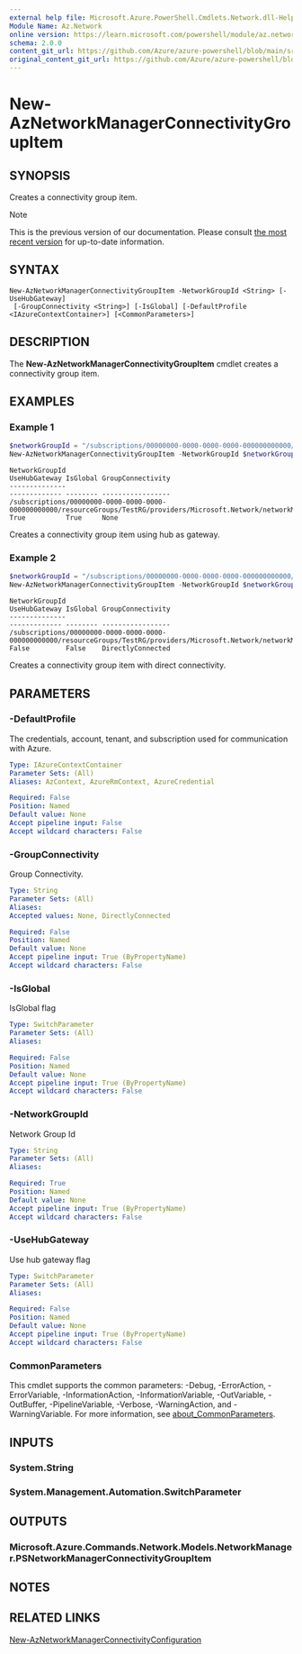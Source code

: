 ```yaml
---
external help file: Microsoft.Azure.PowerShell.Cmdlets.Network.dll-Help.xml
Module Name: Az.Network
online version: https://learn.microsoft.com/powershell/module/az.network/new-aznetworkmanagerconnectivitygroupitem
schema: 2.0.0
content_git_url: https://github.com/Azure/azure-powershell/blob/main/src/Network/Network/help/New-AzNetworkManagerConnectivityGroupItem.md
original_content_git_url: https://github.com/Azure/azure-powershell/blob/main/src/Network/Network/help/New-AzNetworkManagerConnectivityGroupItem.md
---
```


# New-AzNetworkManagerConnectivityGroupItem

## SYNOPSIS
Creates a connectivity group item.

> [!NOTE]
>This is the previous version of our documentation. Please consult [the most recent version](/powershell/module/az.network/new-aznetworkmanagerconnectivitygroupitem) for up-to-date information.

## SYNTAX

```
New-AzNetworkManagerConnectivityGroupItem -NetworkGroupId <String> [-UseHubGateway]
 [-GroupConnectivity <String>] [-IsGlobal] [-DefaultProfile <IAzureContextContainer>] [<CommonParameters>]
```

## DESCRIPTION
The **New-AzNetworkManagerConnectivityGroupItem** cmdlet creates a connectivity group item.

## EXAMPLES

### Example 1
```powershell
$networkGroupId = "/subscriptions/00000000-0000-0000-0000-000000000000/resourceGroups/TestRG/providers/Microsoft.Network/networkManagers/TestNMName/networkGroups/TestGroup"
New-AzNetworkManagerConnectivityGroupItem -NetworkGroupId $networkGroupId -UseHubGateway -GroupConnectivity "None" -IsGlobal
```
```output
NetworkGroupId                                                                                                                                           UseHubGateway IsGlobal GroupConnectivity
--------------                                                                                                                                           ------------- -------- -----------------
/subscriptions/00000000-0000-0000-0000-000000000000/resourceGroups/TestRG/providers/Microsoft.Network/networkManagers/TestNMName/networkGroups/TestGroup True          True     None
```
Creates a connectivity group item using hub as gateway.

### Example 2
```powershell
$networkGroupId = "/subscriptions/00000000-0000-0000-0000-000000000000/resourceGroups/TestRG/providers/Microsoft.Network/networkManagers/TestNMName/networkGroups/TestGroup"
New-AzNetworkManagerConnectivityGroupItem -NetworkGroupId $networkGroupId -GroupConnectivity "DirectlyConnected"
```
```output
NetworkGroupId                                                                                                                                           UseHubGateway IsGlobal GroupConnectivity
--------------                                                                                                                                           ------------- -------- -----------------
/subscriptions/00000000-0000-0000-0000-000000000000/resourceGroups/TestRG/providers/Microsoft.Network/networkManagers/TestNMName/networkGroups/TestGroup False         False    DirectlyConnected
```
Creates a connectivity group item with direct connectivity.

## PARAMETERS

### -DefaultProfile
The credentials, account, tenant, and subscription used for communication with Azure.

```yaml
Type: IAzureContextContainer
Parameter Sets: (All)
Aliases: AzContext, AzureRmContext, AzureCredential

Required: False
Position: Named
Default value: None
Accept pipeline input: False
Accept wildcard characters: False
```

### -GroupConnectivity
Group Connectivity.

```yaml
Type: String
Parameter Sets: (All)
Aliases:
Accepted values: None, DirectlyConnected

Required: False
Position: Named
Default value: None
Accept pipeline input: True (ByPropertyName)
Accept wildcard characters: False
```

### -IsGlobal
IsGlobal flag

```yaml
Type: SwitchParameter
Parameter Sets: (All)
Aliases:

Required: False
Position: Named
Default value: None
Accept pipeline input: True (ByPropertyName)
Accept wildcard characters: False
```

### -NetworkGroupId
Network Group Id

```yaml
Type: String
Parameter Sets: (All)
Aliases:

Required: True
Position: Named
Default value: None
Accept pipeline input: True (ByPropertyName)
Accept wildcard characters: False
```

### -UseHubGateway
Use hub gateway flag

```yaml
Type: SwitchParameter
Parameter Sets: (All)
Aliases:

Required: False
Position: Named
Default value: None
Accept pipeline input: True (ByPropertyName)
Accept wildcard characters: False
```

### CommonParameters
This cmdlet supports the common parameters: -Debug, -ErrorAction, -ErrorVariable, -InformationAction, -InformationVariable, -OutVariable, -OutBuffer, -PipelineVariable, -Verbose, -WarningAction, and -WarningVariable. For more information, see [about_CommonParameters](http://go.microsoft.com/fwlink/?LinkID=113216).

## INPUTS

### System.String

### System.Management.Automation.SwitchParameter

## OUTPUTS

### Microsoft.Azure.Commands.Network.Models.NetworkManager.PSNetworkManagerConnectivityGroupItem

## NOTES

## RELATED LINKS
[New-AzNetworkManagerConnectivityConfiguration](./New-AzNetworkManagerConnectivityConfiguration.md)
